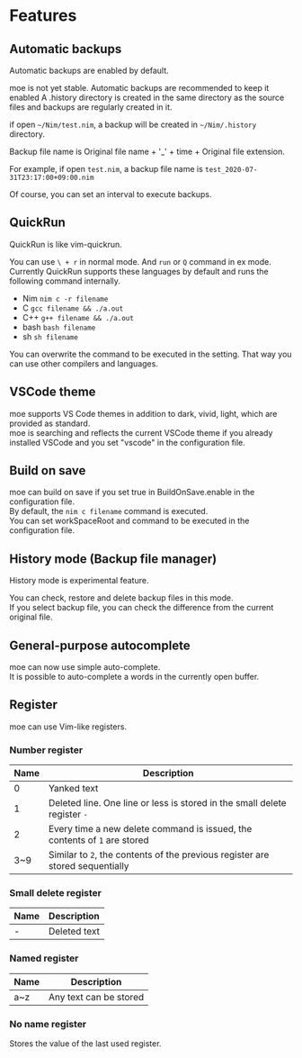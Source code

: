 # Features

## Automatic backups

Automatic backups are enabled by default.

moe is not yet stable. Automatic backups are recommended to keep it enabled
A .history directory is created in the same directory as the source files and backups are regularly created in it.

if open ```~/Nim/test.nim```, a backup will be created in ```~/Nim/.history``` directory.

Backup file name is Original file name + '_' + time + Original file extension.  

For example, if open  ```test.nim```, a backup file name is ```test_2020-07-31T23:17:00+09:00.nim```

Of course, you can set an interval to execute backups.

## QuickRun

QuickRun is like vim-quickrun.

You can use ```\ + r``` in normal mode. And ```run``` or ```Q``` command in ex mode.  
Currently QuickRun supports these languages by default and runs the following command internally.

- Nim ```nim c -r filename```
- C ```gcc filename && ./a.out```
- C++ ```g++ filename && ./a.out```
- bash ```bash filename```
- sh ```sh filename```

You can overwrite the command to be executed in the setting. That way you can use other compilers and languages.

## VSCode theme

moe supports VS Code themes in addition to dark, vivid, light, which are provided as standard.  
moe is searching and reflects the current VSCode theme if you already installed VSCode and you set "vscode" in the configuration file.

## Build on save

moe can build on save if you set true in BuildOnSave.enable in the configuration file.  
By default, the ```nim c filename``` command is executed.  
You can set workSpaceRoot and command to be executed in the configuration file.

## History mode (Backup file manager)

History mode is experimental feature.

You can check, restore and delete backup files in this mode.  
If you select backup file, you can check the difference from the current original file.  

## General-purpose autocomplete

moe can now use simple auto-complete.  
It is possible to auto-complete a words in the currently open buffer.

## Register

moe can use Vim-like registers.

### Number register
| Name | Description                                                                       |
|------|-----------------------------------------------------------------------------------|
| 0    | Yanked text                                                                       |
| 1    | Deleted line. One line or less is stored in the small delete register ```-```     |
| 2    | Every time a new delete command is issued, the contents of ```1``` are stored     |
| 3~9  | Similar to ```2```, the contents of the previous register are stored sequentially |

### Small delete register
| Name | Description   |
|------|---------------|
| -    | Deleted text  |

### Named register

| Name | Description            |
|------|------------------------|
| a~z  | Any text can be stored |

### No name register

Stores the value of the last used register.
